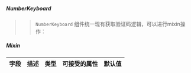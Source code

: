 ##### NumberKeyboard

> > `NumberKeyboard` 组件统一现有获取验证码逻辑，可以进行mixin操作：

##### Mixin
| 字段               | 描述       | 类型 | 可接受的属性 | 默认值 |
| -------------------- | ------------ | ------ | ------------ | ------ |
